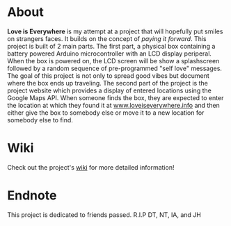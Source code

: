 # About
**Love is Everywhere** is my attempt at a project that will hopefully put smiles on strangers faces. It builds on the concept of _paying it forward_. This project is built of 2 main parts. The first part, a physical box containing a battery powered Arduino microcontroller with an LCD display periperal. When the box is powered on, the LCD screen will be show a splashscreen followed by a random sequence of pre-programmed "self love" messages. The goal of this project is not only to spread good vibes but document where the box ends up traveling. The second part of the project is the project website which provides a display of entered locations using the Google Maps API. When someone finds the box, they are expected to enter the location at which they found it at www.loveiseverywhere.info and then either give the box to somebody else or move it to a new location for somebody else to find.

# Wiki
Check out the project's [wiki](https://github.com/GnUfTw/Love-Is-Everywhere/wiki) for more detailed information!

# Endnote
This project is dedicated to friends passed.
R.I.P DT, NT, IA, and JH
